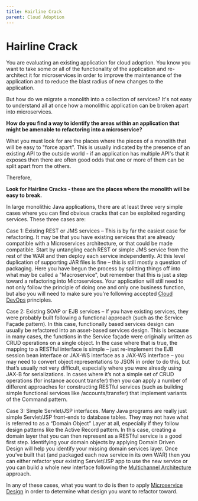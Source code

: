 ```yaml
---
title: Hairline Crack
parent: Cloud Adoption
---
```

# Hairline Crack

You are evaluating an existing application for cloud adoption.  You know you want to take some or all of the functionality of the application and re-architect it for microservices in order to improve the maintenance of the application and to reduce the blast radius of new changes to the application.

But how do we migrate a monolith into a collection of services? It's not easy to understand all at once how a monolithic application can be broken apart into microservices. 

**How do you find a way to identify the areas within an application that might be amenable to refactoring into a microservice?** 

What you must look for are the places where the pieces of a monolith that will be easy to "force apart".  This is usually indicated by the presence of an existing API to the outside world - if an application has multiple API's that it exposes then there are often good odds that one or more of them can be split apart from the others.

Therefore,

**Look for Hairline Cracks - these are the places where the monolith will be easy to break.**

In large monolithic Java applications, there are at least three very simple cases where you can find obvious cracks that can be exploited regarding services.  These three cases are:

Case 1: Existing REST or JMS services – This is by far the easiest case for refactoring.  It may be that you have existing services that are already compatible with a Microservices architecture, or that could be made compatible. Start by untangling each REST or simple JMS service from the rest of the WAR and then deploy each service independently.  At this level duplication of supporting JAR files is fine – this is still mostly a question of packaging.  Here you have begun the process by splitting things off into what may be called a "Macroservice", but remember that this is just a step toward a refactoring into Microservices.  Your application will still need to not only follow the principle of doing one and only one business function, but also you will need to make sure you're following accepted [Cloud DevOps](../Cloud-Native-DevOps/Cloud-Native-DevOps.md) principles.

Case 2: Existing SOAP or EJB services – If you have existing services, they were probably built following a functional approach (such as the Service Façade pattern).  In this case, functionally based services design can usually be refactored into an asset-based services design.  This is because in many cases, the functions in the Service façade were originally written as CRUD operations on a single object.   In the case where that is true, the mapping to a RESTful interface is simple – just re-implement the EJB session bean interface or JAX-WS interface as a JAX-WS interface – you may need to convert object representations to JSON in order to do this, but that’s usually not very difficult, especially where you were already using JAX-B for serializations.   In cases where it’s not a simple set of CRUD operations (for instance account transfer) then you can apply a number of different approaches for constructing RESTful services (such as building simple functional services like /accounts/transfer) that implement variants of the Command pattern.

Case 3: Simple Servlet/JSP interfaces.  Many Java programs are really just simple Servlet/JSP front-ends to database tables. They may not have what is referred to as a “Domain Object” Layer at all, especially if they follow design patterns like the Active Record pattern.  In this case, creating a domain layer that you can then represent as a RESTful service is a good first step.   Identifying your domain objects by applying Domain Driven Design will help you identify your missing domain services layer.  Once you’ve built that (and packaged each new service in its own WAR) then you can either refactor your existing Servlet/JSP app to use the new service or you can build a whole new interface following the [Multichannel Architecture](../Cloud-Client-Architecture/Multichannel-Architecture.md) approach.

In any of these cases, what you want to do is then to apply [Microservice Design](../Cloud-Native-Architecture/Microservice-Design.md) in order to determine what design you want to refactor toward.

